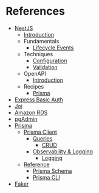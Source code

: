 # References

- [NestJS](https://nestjs.com)
  - [Introduction](https://docs.nestjs.com)
  - Fundamentals
    - [Lifecycle Events](https://docs.nestjs.com/fundamentals/lifecycle-events)
  - Techniques
    - [Configuration](https://docs.nestjs.com/techniques/configuration)
    - [Validation](https://docs.nestjs.com/techniques/validation)
  - OpenAPI
    - [Introduction](https://docs.nestjs.com/openapi/introduction)
  - Recipes
    - [Prisma](https://docs.nestjs.com/recipes/prisma)
- [Express Basic Auth](https://github.com/LionC/express-basic-auth)
- [Joi](https://github.com/hapijs/joi)
- [Amazon RDS](https://aws.amazon.com/rds)
- [pgAdmin](https://www.pgadmin.org)
- [Prisma](https://www.prisma.io)
  - [Prisma Client](https://www.prisma.io/docs/orm/prisma-client)
    - [Queries](https://www.prisma.io/docs/orm/prisma-client/queries)
      - [CRUD](https://www.prisma.io/docs/orm/prisma-client/queries/crud)
    - [Observability & Logging](https://www.prisma.io/docs/orm/prisma-client/observability-and-logging)
      - [Logging](https://www.prisma.io/docs/orm/prisma-client/observability-and-logging/logging)
  - [Reference](https://www.prisma.io/docs/orm/reference)
    - [Prisma Schema](https://www.prisma.io/docs/orm/reference/prisma-schema-reference)
    - [Prisma CLI](https://www.prisma.io/docs/orm/reference/prisma-cli-reference)
- [Faker](https://github.com/faker-js/faker)
